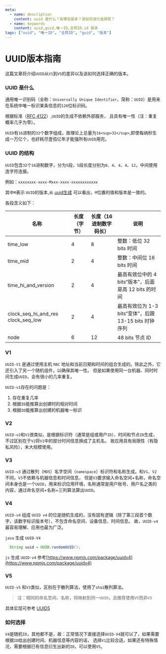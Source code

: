 ```yaml
---
meta:
  - name: description
    content: uuid 是什么？有哪些版本？该如何进行选择呢？
  - name: keywords
    content: uuid,guid,唯一ID,全局ID,id 版本
tags: ["uuid", "唯一ID", "全局ID", "guid", "版本"]
---
```


# UUID版本指南

<ImgView title="uuid" url="https://z.wiki/autoupload/2022-05-02/6da7a9010ba747ba9fdf0678e55b1643.uuid.drawio.svg" />

这篇文章将介绍`UUID`从`V1`到`V5`的差异以及该如何选择正确的版本。

### UUID 是什么

通用唯一识别码（全称：`Universally Unique Identifier`，简称：`UUID`）是用来在系统中唯一标识某条信息的`128`位标识码。

根据标准（[RFC 4122](https://www.ietf.org/rfc/rfc4122.txt)）,`UUID`的生成不依赖外部服务，
且具有唯一性（注：重复概率几乎为零）。

`UUID`有`16`进制的`32`个数字组成，故理论上总量为`16<sup>32</sup>`,即使每纳秒生成一万亿个，也好耗尽壹佰亿年才能强所有`UUID`用完。


### UUID 的结构

<ImgView title="uuid" url="https://z.wiki/autoupload/2022-05-02/6da7a9010ba747ba9fdf0678e55b1643.uuid.drawio.svg" />

`UUID`包含`32`个`16`进制数字，分为`5`段，`5`段长度分别为`8`、`4`、`4`、`4`、`12`，中间使用连字符连接。

例如：`xxxxxxxx-xxxx-Mxxx-xxxx-xxxxxxxxxxxx`

其中`M`表示 `UUID`的版本,从 [uuid生成](https://devtool.tech/uuid) 可以看出，`M`位置的值和版本是一致的。

各段含义如下：

| 名称                                       | 长度 （字节） | 长度（16进制数字码长） | 说明                                    |
|------------------------------------------|---------|--------------|---------------------------------------|
| time\_low                                | 4       | 8            | 整数：低位 32 bits 时间                      |
| time\_mid                                | 2       | 4            | 整数：中间位 16 bits 时间                     |
| time\_hi\_and\_version                   | 2       | 4            | 最高有效位中的 4 bits“版本”，后面是高 12 bits 的时间   |
| clock\_seq\_hi\_and\_res clock\_seq\_low | 2       | 4            | 最高有效位为 1-3 bits“变体”，后跟13-15 bits 时钟序列 |
| node                                     | 6       | 12           | 48 bits 节点 ID                         |



### V1

`UUID-V1` 是通过使用主机 `MAC` 地址和当前日期和时间的组合生成的。除此之外，它还引入了另一个随机组件，以确保其唯一性。
但是如果使用同一台机器、同时时间生成`UUID`，会有很小的几率重复。

<ImgView title="uuid" url="https://z.wiki/autoupload/2022-05-02/5e3cd31cab884203a2b317f8e92ad146.uuid-v1.drawio.svg" />

`UUID-v1`存在的问题是：

1. 存在重复几率
2. 根据`ID`能推算出创建时的相对时间
3. 根据`ID`能推算出创建的机器唯一标识


### V2

`UUID-v2`和`V1`很类似，是根据标识符（通常是组或用户`ID`）、时间和节点`ID`生成，不过区别在于`V2`将`V1`中的部分时间信息换成了主机名，
故应用具有局限性（有隐私风险），未大规模使用。

### V3

`UUID-v3` 通过散列（`MD5`）名字空间（`namespace`）标识符和名称生成。和`V1`、`V2`不同，`V3`不依赖与机器信息和时间信息，
但是`V3`要求输入命名空间+名称，命名空间本身也是一个`UUID`，用来标识应用环境，名称通常是用户账号、用户名之类的内容，通过命名空间+名称+三列算法算出`UUID`。

<ImgView title="uuid" url="https://z.wiki/autoupload/2022-05-02/e0763e1ca4db43ac90b868a76076e37b.uuid-v3.drawio.svg" />

### V4

`UUID-v4` 组成 `UUID v4` 的位是随机生成的，没有固有逻辑（除了第三段首个数字，该数字标识版本号），不包含命名空间、设备信息、时间信息。
故，`UUID-v4`最容易理解、应用也最为广泛。

<ImgView title="uuid" url="https://z.wiki/autoupload/2022-05-02/fefb73e8621d455aa20930dcbb7c3a4b.uuid-v4.drawio.svg" />

`java` 生成 `UUID-V4`
```java
  String uuid = UUID.randomUUID();
```
`js` 生成 `UUID-v4` 参考[https://www.npmjs.com/package/uuidv4](https://www.npmjs.com/package/uuidv4)

### V5

`UUID-v5` 和`V3`类似，区别在于散列算法，使用了`sha1`散列算法。

<ImgView title="uuid" url="https://z.wiki/autoupload/2022-05-02/eb11afcbca884332aa8196f92a563c72.uuid-v5.drawio.svg" />

> 注：相同的命名空间、名称，将映射到同一`UUID`，且推荐使用`V5`而非`V3`

具体实现可参考 [UUID5](https://github.com/rootsdev/polygenea/blob/master/java/src/org/rootsdev/polygenea/UUID5.java)

### 如何选择

`V4`是随机`ID`，其他都不是，故：正常情况下直接选择`UUID-V4`就可以了，如果需要根据`ID`给出创建时间、机器信息等内容的话，
选择`V1`比较合适，如果还有特殊情况，需要根据已有信息衍生出新的`ID`，可以使用`V5`。

